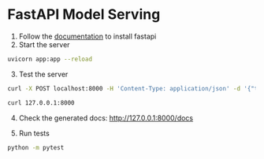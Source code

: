# FastAPI Model Serving

1. Follow the [documentation](https://fastapi.tiangolo.com/) to install fastapi
2. Start the server

```bash
uvicorn app:app --reload
```

3. Test the server

```bash
curl -X POST localhost:8000 -H 'Content-Type: application/json' -d '{"texts": ["hello, world", "this is a sentance"]}'

curl 127.0.0.1:8000
```

4. Check the generated docs: http://127.0.0.1:8000/docs

5. Run tests

```bash
python -m pytest
```

